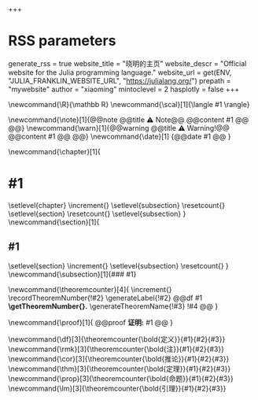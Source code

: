 <!--
Add here global page variables to use throughout your website.
-->
+++
# RSS parameters
generate_rss = true
website_title = "晓明的主页"
website_descr = "Official website for the Julia programming language."
website_url = get(ENV, "JULIA_FRANKLIN_WEBSITE_URL", "https://julialang.org/")
prepath = "mywebsite"
author = "xiaoming"
mintoclevel = 2
hasplotly = false
+++

<!-- @def website_title = "晓明的主页"
@def website_descr = "Example website using Franklin"
@def website_url   = "https://tlienart.github.io/FranklinTemplates.jl/"

@def author = "xiaoming"

@def prepath = "mywebsite"

@def mintoclevel = 2

@def hasplotly = false -->

<!--
Add here files or directories that should be ignored by Franklin, otherwise
these files might be copied and, if markdown, processed by Franklin which
you might not want. Indicate directories by ending the name with a `/`.
-->


<!--
Add here global latex commands to use throughout your pages.
-->
\newcommand{\R}{\mathbb R}
\newcommand{\scal}[1]{\langle #1 \rangle}

\newcommand{\note}[1]{@@note @@title ⚠ Note@@ @@content #1 @@ @@}
\newcommand{\warn}[1]{@@warning @@title ⚠ Warning!@@ @@content #1 @@ @@}
\newcommand{\date}[1]
{@@date
  #1
@@
}
<!-- \newcommand{\df}[2]{
  @@df
  **定义 #1 :** #2
  @@
}

\newcommand{\thm}[2]{
  @@df
  **定理 #1 :** #2
  @@
}

\newcommand{\cor}[2]{
  @@df
  **推论 #1 :** #2
  @@
}

\newcommand{\lm}[2]{
  @@df
  **引理 #1 :**  #2
  @@
}

\newcommand{\prop}[2]{
  @@df
  **命题 #1 :** #2
  @@
}

\newcommand{\rmk}[2]{
  @@warn
  **注 #1 :** #2
  @@
} -->


\newcommand{\chapter}[1]{
# #1
\setlevel{chapter} \increment{}
\setlevel{subsection} \resetcount{} <!-- reset subsection -->
\setlevel{section} \resetcount{}    <!-- reset section -->
\setlevel{subsection}
}
\newcommand{\section}[1]{
## #1

\setlevel{section} \increment{}     <!-- increment section -->
\setlevel{subsection} \resetcount{} <!-- reset subsection -->
}
\newcommand{\subsection}[1]{### #1}

<!-- theorem_name, label, title, statement-->
\newcommand{\theoremcounter}[4]{
\increment{}
\recordTheoremNumber{!#2}
\generateLabel{!#2}
@@df #1 **\getTheoremNumber{}.** \generateTheoremName{!#3} <!-- newline -->
!#4
@@
}

\newcommand{\proof}[1]{
@@proof
**证明:** #1
@@
}


\newcommand{\df}[3]{\theoremcounter{\bold{定义}}{#1}{#2}{#3}}
\newcommand{\rmk}[3]{\theoremcounter{\bold{注}}{#1}{#2}{#3}}
\newcommand{\cor}[3]{\theoremcounter{\bold{推论}}{#1}{#2}{#3}}
\newcommand{\thm}[3]{\theoremcounter{\bold{定理}}{#1}{#2}{#3}}
\newcommand{\prop}[3]{\theoremcounter{\bold{命题}}{#1}{#2}{#3}}
\newcommand{\lm}[3]{\theoremcounter{\bold{引理}}{#1}{#2}{#3}}